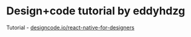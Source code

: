 # Design+code tutorial by eddyhdzg

Tutorial - [designcode.io/react-native-for-designers](https://designcode.io/react-native-for-designers)
